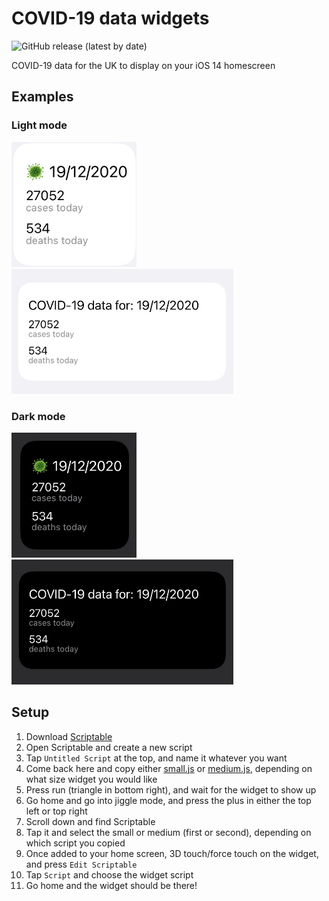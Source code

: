 # COVID-19 data widgets
![GitHub release (latest by date)](https://img.shields.io/github/v/release/ChopsKingsland/UK-COVID19-widgets)

COVID-19 data for the UK to display on your iOS 14 homescreen

## Examples
### Light mode
<img src="https://github.com/ChopsKingsland/UK-COVID19-widgets/blob/main/images/light-small.png?raw=true" height="200" /><img src="https://github.com/ChopsKingsland/UK-COVID19-widgets/blob/main/images/light-medium.png?raw=true" height="200" />

### Dark mode
<img src="https://github.com/ChopsKingsland/UK-COVID19-widgets/blob/main/images/dark-small.png?raw=true" height="200" /><img src="https://github.com/ChopsKingsland/UK-COVID19-widgets/blob/main/images/dark-medium.png?raw=true" height="200" />

## Setup
1. Download [Scriptable](https://apps.apple.com/us/app/scriptable/id1405459188?ign-mpt=uo%3D4)
2. Open Scriptable and create a new script
3. Tap `Untitled Script` at the top, and name it whatever you want
4. Come back here and copy either [small.js](https://raw.githubusercontent.com/ChopsKingsland/UK-COVID19-widgets/main/small.js) or [medium.js](https://raw.githubusercontent.com/ChopsKingsland/UK-COVID19-widgets/main/small.js), depending on what size widget you would like
5. Press run (triangle in bottom right), and wait for the widget to show up
6. Go home and go into jiggle mode, and press the plus in either the top left or top right
7. Scroll down and find Scriptable
8. Tap it and select the small or medium (first or second), depending on which script you copied
9. Once added to your home screen, 3D touch/force touch on the widget, and press `Edit Scriptable`
10. Tap `Script` and choose the widget script
11. Go home and the widget should be there!
